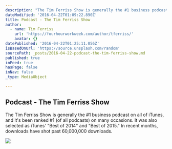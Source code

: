 ```yaml
---
description: "The Tim Ferriss Show is generally the #1 business podcast on all of iTunes, and it's been ranked #1 (of all podcasts) on many occasions. It was also selected as iTunes' \"Best of 2014\" and \"Best of 2015.\" In recent months, downloads have shot past 60,000,000 downloads."
dateModified: '2016-04-22T01:09:22.890Z'
title: Podcast - The Tim Ferriss Show
author:
  - name: Tim Ferriss
    url: 'https://fourhourworkweek.com/author/tferriss/'
    avatar: {}
datePublished: '2016-04-22T01:25:11.056Z'
isBasedOnUrl: 'https://source.unsplash.com/random'
sourcePath: _posts/2016-04-22-podcast-the-tim-ferriss-show.md
published: true
inFeed: true
hasPage: false
inNav: false
_type: MediaObject

---
```

<article style=""><h1>Podcast - The Tim Ferriss Show</h1><p>The Tim Ferriss Show is generally the #1 business podcast on all of iTunes, and it's been ranked #1 (of all podcasts) on many occasions. It was also selected as iTunes' "Best of 2014" and "Best of 2015." In recent months, downloads have shot past 60,000,000 downloads.</p><img src="https://fhww.files.wordpress.com/2015/12/best_of_2015-partnerbadge-podcasts-en.png?w=417&amp;h=140" /></article>
